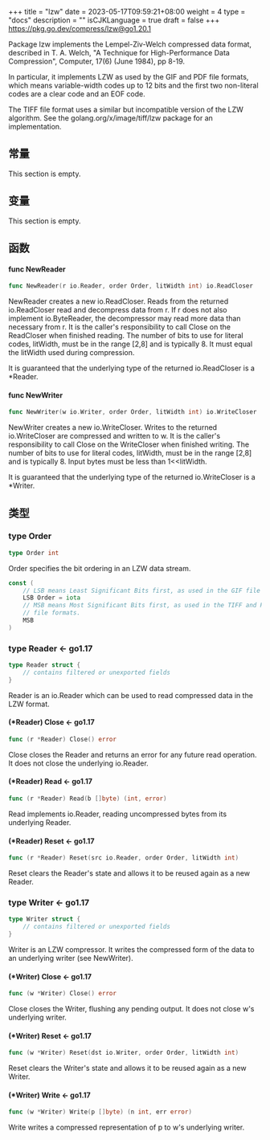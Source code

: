 +++
title = "lzw"
date = 2023-05-17T09:59:21+08:00
weight = 4
type = "docs"
description = ""
isCJKLanguage = true
draft = false
+++
https://pkg.go.dev/compress/lzw@go1.20.1



Package lzw implements the Lempel-Ziv-Welch compressed data format, described in T. A. Welch, "A Technique for High-Performance Data Compression", Computer, 17(6) (June 1984), pp 8-19.

In particular, it implements LZW as used by the GIF and PDF file formats, which means variable-width codes up to 12 bits and the first two non-literal codes are a clear code and an EOF code.

The TIFF file format uses a similar but incompatible version of the LZW algorithm. See the golang.org/x/image/tiff/lzw package for an implementation.



## 常量 

This section is empty.

## 变量

This section is empty.

## 函数

#### func NewReader 

``` go 
func NewReader(r io.Reader, order Order, litWidth int) io.ReadCloser
```

NewReader creates a new io.ReadCloser. Reads from the returned io.ReadCloser read and decompress data from r. If r does not also implement io.ByteReader, the decompressor may read more data than necessary from r. It is the caller's responsibility to call Close on the ReadCloser when finished reading. The number of bits to use for literal codes, litWidth, must be in the range [2,8] and is typically 8. It must equal the litWidth used during compression.

It is guaranteed that the underlying type of the returned io.ReadCloser is a *Reader.

#### func NewWriter 

``` go 
func NewWriter(w io.Writer, order Order, litWidth int) io.WriteCloser
```

NewWriter creates a new io.WriteCloser. Writes to the returned io.WriteCloser are compressed and written to w. It is the caller's responsibility to call Close on the WriteCloser when finished writing. The number of bits to use for literal codes, litWidth, must be in the range [2,8] and is typically 8. Input bytes must be less than 1<<litWidth.

It is guaranteed that the underlying type of the returned io.WriteCloser is a *Writer.

## 类型

### type Order 

``` go 
type Order int
```

Order specifies the bit ordering in an LZW data stream.

``` go 
const (
	// LSB means Least Significant Bits first, as used in the GIF file format.
	LSB Order = iota
	// MSB means Most Significant Bits first, as used in the TIFF and PDF
	// file formats.
	MSB
)
```

### type Reader  <- go1.17

``` go 
type Reader struct {
	// contains filtered or unexported fields
}
```

Reader is an io.Reader which can be used to read compressed data in the LZW format.

#### (*Reader) Close  <- go1.17

``` go 
func (r *Reader) Close() error
```

Close closes the Reader and returns an error for any future read operation. It does not close the underlying io.Reader.

#### (*Reader) Read  <- go1.17

``` go 
func (r *Reader) Read(b []byte) (int, error)
```

Read implements io.Reader, reading uncompressed bytes from its underlying Reader.

#### (*Reader) Reset  <- go1.17

``` go 
func (r *Reader) Reset(src io.Reader, order Order, litWidth int)
```

Reset clears the Reader's state and allows it to be reused again as a new Reader.

### type Writer  <- go1.17

``` go 
type Writer struct {
	// contains filtered or unexported fields
}
```

Writer is an LZW compressor. It writes the compressed form of the data to an underlying writer (see NewWriter).

#### (*Writer) Close  <- go1.17

``` go 
func (w *Writer) Close() error
```

Close closes the Writer, flushing any pending output. It does not close w's underlying writer.

#### (*Writer) Reset  <- go1.17

``` go 
func (w *Writer) Reset(dst io.Writer, order Order, litWidth int)
```

Reset clears the Writer's state and allows it to be reused again as a new Writer.

#### (*Writer) Write  <- go1.17

``` go 
func (w *Writer) Write(p []byte) (n int, err error)
```

Write writes a compressed representation of p to w's underlying writer.